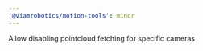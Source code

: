 ```yaml
---
'@viamrobotics/motion-tools': minor
---
```


Allow disabling pointcloud fetching for specific cameras
